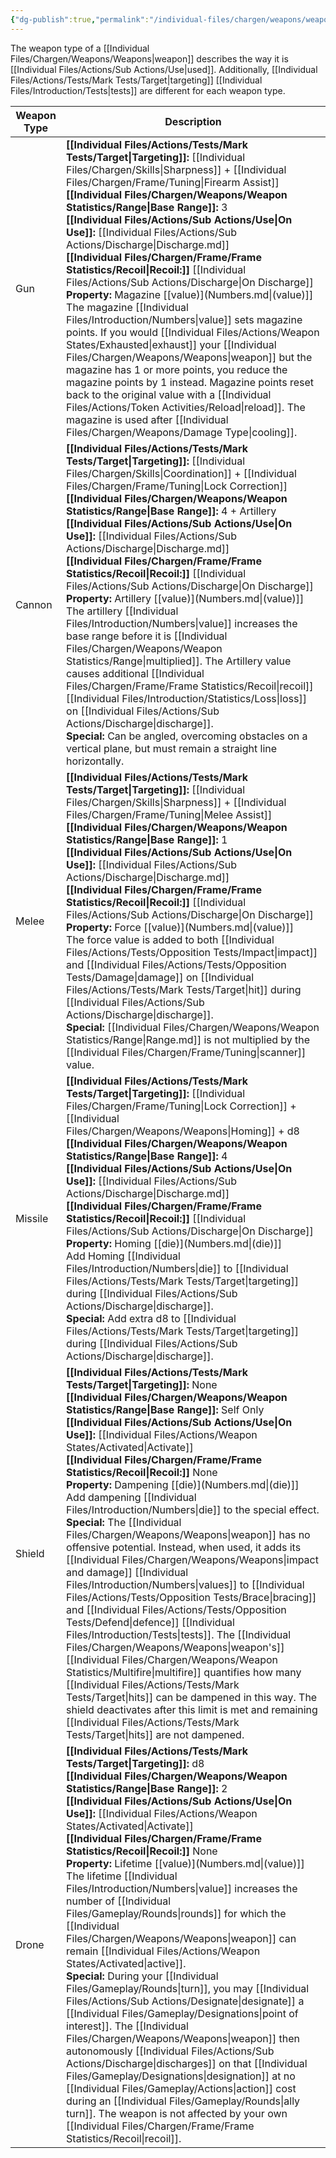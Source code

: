```yaml
---
{"dg-publish":true,"permalink":"/individual-files/chargen/weapons/weapon-type/"}
---
```


The weapon type of a [[Individual Files/Chargen/Weapons/Weapons\|weapon]] describes the way it is [[Individual Files/Actions/Sub Actions/Use\|used]]. Additionally, [[Individual Files/Actions/Tests/Mark Tests/Target\|targeting]] [[Individual Files/Introduction/Tests\|tests]] are different for each weapon type.

| Weapon Type | Description                                                                                                                                                                                                                                                                                                                                                                                                                                                                                                                                                                                                                                                                                                                 |
| ----------- | --------------------------------------------------------------------------------------------------------------------------------------------------------------------------------------------------------------------------------------------------------------------------------------------------------------------------------------------------------------------------------------------------------------------------------------------------------------------------------------------------------------------------------------------------------------------------------------------------------------------------------------------------------------------------------------------------------------------------- |
| Gun         | **[[Individual Files/Actions/Tests/Mark Tests/Target\|Targeting]]:** [[Individual Files/Chargen/Skills\|Sharpness]] + [[Individual Files/Chargen/Frame/Tuning\|Firearm Assist]]<br>**[[Individual Files/Chargen/Weapons/Weapon Statistics/Range\|Base Range]]:** 3<br>**[[Individual Files/Actions/Sub Actions/Use\|On Use]]:** [[Individual Files/Actions/Sub Actions/Discharge\|Discharge.md]]<br>**[[Individual Files/Chargen/Frame/Frame Statistics/Recoil\|Recoil:]]** [[Individual Files/Actions/Sub Actions/Discharge\|On Discharge]]<br>**Property:** Magazine [[value)](Numbers.md\|(value)]]<br>The magazine [[Individual Files/Introduction/Numbers\|value]] sets magazine points. If you would [[Individual Files/Actions/Weapon States/Exhausted\|exhaust]] your [[Individual Files/Chargen/Weapons/Weapons\|weapon]] but the magazine has 1 or more points, you reduce the magazine points by 1 instead. Magazine points reset back to the original value with a [[Individual Files/Actions/Token Activities/Reload\|reload]]. The magazine is used after [[Individual Files/Chargen/Weapons/Damage Type\|cooling]].                                                                                                |
| Cannon      | **[[Individual Files/Actions/Tests/Mark Tests/Target\|Targeting]]:** [[Individual Files/Chargen/Skills\|Coordination]] + [[Individual Files/Chargen/Frame/Tuning\|Lock Correction]]<br>**[[Individual Files/Chargen/Weapons/Weapon Statistics/Range\|Base Range]]:** 4 + Artillery<br>**[[Individual Files/Actions/Sub Actions/Use\|On Use]]:** [[Individual Files/Actions/Sub Actions/Discharge\|Discharge.md]]<br>**[[Individual Files/Chargen/Frame/Frame Statistics/Recoil\|Recoil:]]** [[Individual Files/Actions/Sub Actions/Discharge\|On Discharge]]<br>**Property:** Artillery [[value)](Numbers.md\|(value)]]<br>The artillery [[Individual Files/Introduction/Numbers\|value]] increases the base range before it is [[Individual Files/Chargen/Weapons/Weapon Statistics/Range\|multiplied]]. The Artillery value causes additional [[Individual Files/Chargen/Frame/Frame Statistics/Recoil\|recoil]] [[Individual Files/Introduction/Statistics/Loss\|loss]] on [[Individual Files/Actions/Sub Actions/Discharge\|discharge]].<br>**Special:** Can be angled, overcoming obstacles on a vertical plane, but must remain a straight line horizontally.                                                                                               |
| Melee       | **[[Individual Files/Actions/Tests/Mark Tests/Target\|Targeting]]:** [[Individual Files/Chargen/Skills\|Sharpness]] + [[Individual Files/Chargen/Frame/Tuning\|Melee Assist]]<br>**[[Individual Files/Chargen/Weapons/Weapon Statistics/Range\|Base Range]]:** 1<br>**[[Individual Files/Actions/Sub Actions/Use\|On Use]]:** [[Individual Files/Actions/Sub Actions/Discharge\|Discharge.md]]<br>**[[Individual Files/Chargen/Frame/Frame Statistics/Recoil\|Recoil:]]** [[Individual Files/Actions/Sub Actions/Discharge\|On Discharge]]<br>**Property:** Force [[value)](Numbers.md\|(value)]]<br>The force value is added to both [[Individual Files/Actions/Tests/Opposition Tests/Impact\|impact]] and [[Individual Files/Actions/Tests/Opposition Tests/Damage\|damage]] on [[Individual Files/Actions/Tests/Mark Tests/Target\|hit]] during [[Individual Files/Actions/Sub Actions/Discharge\|discharge]]. <br>**Special:** [[Individual Files/Chargen/Weapons/Weapon Statistics/Range\|Range.md]] is not multiplied by the [[Individual Files/Chargen/Frame/Tuning\|scanner]] value.                                                                                                                                                                                                                         |
| Missile     | **[[Individual Files/Actions/Tests/Mark Tests/Target\|Targeting]]:** [[Individual Files/Chargen/Frame/Tuning\|Lock Correction]] + [[Individual Files/Chargen/Weapons/Weapons\|Homing]] + d8<br>**[[Individual Files/Chargen/Weapons/Weapon Statistics/Range\|Base Range]]:** 4<br>**[[Individual Files/Actions/Sub Actions/Use\|On Use]]:** [[Individual Files/Actions/Sub Actions/Discharge\|Discharge.md]]<br>**[[Individual Files/Chargen/Frame/Frame Statistics/Recoil\|Recoil:]]** [[Individual Files/Actions/Sub Actions/Discharge\|On Discharge]]<br>**Property:** Homing [[die)](Numbers.md\|(die)]]<br>Add Homing [[Individual Files/Introduction/Numbers\|die]] to [[Individual Files/Actions/Tests/Mark Tests/Target\|targeting]] during [[Individual Files/Actions/Sub Actions/Discharge\|discharge]].<br>**Special:** Add extra d8 to [[Individual Files/Actions/Tests/Mark Tests/Target\|targeting]] during [[Individual Files/Actions/Sub Actions/Discharge\|discharge]].                                                                                                                                                                                                                                                             |
| Shield      | **[[Individual Files/Actions/Tests/Mark Tests/Target\|Targeting]]:** None<br>**[[Individual Files/Chargen/Weapons/Weapon Statistics/Range\|Base Range]]:** Self Only<br>**[[Individual Files/Actions/Sub Actions/Use\|On Use]]:** [[Individual Files/Actions/Weapon States/Activated\|Activate]]<br>**[[Individual Files/Chargen/Frame/Frame Statistics/Recoil\|Recoil:]]** None<br>**Property:** Dampening [[die)](Numbers.md\|(die)]]<br>Add dampening [[Individual Files/Introduction/Numbers\|die]] to the special effect.<br>**Special:** The [[Individual Files/Chargen/Weapons/Weapons\|weapon]] has no offensive potential. Instead, when used, it adds its [[Individual Files/Chargen/Weapons/Weapons\|impact and damage]] [[Individual Files/Introduction/Numbers\|values]] to [[Individual Files/Actions/Tests/Opposition Tests/Brace\|bracing]] and [[Individual Files/Actions/Tests/Opposition Tests/Defend\|defence]] [[Individual Files/Introduction/Tests\|tests]]. The [[Individual Files/Chargen/Weapons/Weapons\|weapon's]] [[Individual Files/Chargen/Weapons/Weapon Statistics/Multifire\|multifire]] quantifies how many [[Individual Files/Actions/Tests/Mark Tests/Target\|hits]] can be dampened in this way. The shield deactivates after this limit is met and remaining [[Individual Files/Actions/Tests/Mark Tests/Target\|hits]] are not dampened. |
| Drone       | **[[Individual Files/Actions/Tests/Mark Tests/Target\|Targeting]]:** d8<br>**[[Individual Files/Chargen/Weapons/Weapon Statistics/Range\|Base Range]]:** 2<br>**[[Individual Files/Actions/Sub Actions/Use\|On Use]]:** [[Individual Files/Actions/Weapon States/Activated\|Activate]]<br>**[[Individual Files/Chargen/Frame/Frame Statistics/Recoil\|Recoil:]]** None<br>**Property:** Lifetime [[value)](Numbers.md\|(value)]]<br>The lifetime [[Individual Files/Introduction/Numbers\|value]] increases the number of [[Individual Files/Gameplay/Rounds\|rounds]] for which the [[Individual Files/Chargen/Weapons/Weapons\|weapon]] can remain [[Individual Files/Actions/Weapon States/Activated\|active]]. <br>**Special:** During your [[Individual Files/Gameplay/Rounds\|turn]], you may [[Individual Files/Actions/Sub Actions/Designate\|designate]] a [[Individual Files/Gameplay/Designations\|point of interest]]. The [[Individual Files/Chargen/Weapons/Weapons\|weapon]] then autonomously [[Individual Files/Actions/Sub Actions/Discharge\|discharges]] on that [[Individual Files/Gameplay/Designations\|designation]] at no [[Individual Files/Gameplay/Actions\|action]] cost during an [[Individual Files/Gameplay/Rounds\|ally turn]]. The weapon is not affected by your own [[Individual Files/Chargen/Frame/Frame Statistics/Recoil\|recoil]].  |
